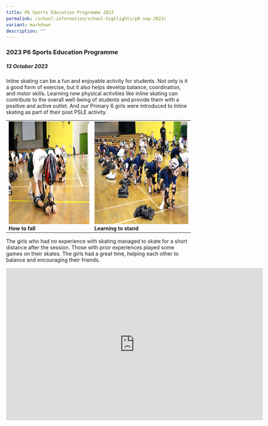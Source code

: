 ```yaml
---
title: P6 Sports Education Programme 2023
permalink: /school-information/school-highlights/p6-sep-2023/
variant: markdown
description: ""
---
```

### 2023 P6 Sports Education Programme

##### 13 October 2023

Inline skating can be a fun and enjoyable activity for students. Not only is it a good form of exercise, but it also helps develop balance, coordination, and motor skills. Learning new physical activities like inline skating can contribute to the overall well-being of students and provide them with a positive and active outlet. And our Primary 6 girls were introduced to Inline skating as part of their post PSLE activity. 

<table>
<tbody><tr>
		<td><img alt="p6sep01" src="/images/P6 SEP 2023/How_to_fall.JPG" style="width:450px;height:280px;"><b>How to fall</b></td>
		<td><img alt="p6sep02" src="/images/P6 SEP 2023/Learning_to_stand.JPG" style="width:450px;height:280px;"><b>Learning to stand</b></td>
</tr></tbody></table>

The girls who had no experience with skating managed to skate for a short distance after the session. Those with prior experiences played some games on their skates. The girls had a great time, helping each other to balance and encouraging their friends.

<center><iframe allowfullscreen="" allow="accelerometer; autoplay; clipboard-write; encrypted-media; gyroscope; picture-in-picture; web-share" frameborder="0" title="YouTube video player" src="https://www.youtube.com/embed/kEeN3JlLQwM?si=S9_J27S7dBsjk1vL" height="415" width="700"></iframe></center>